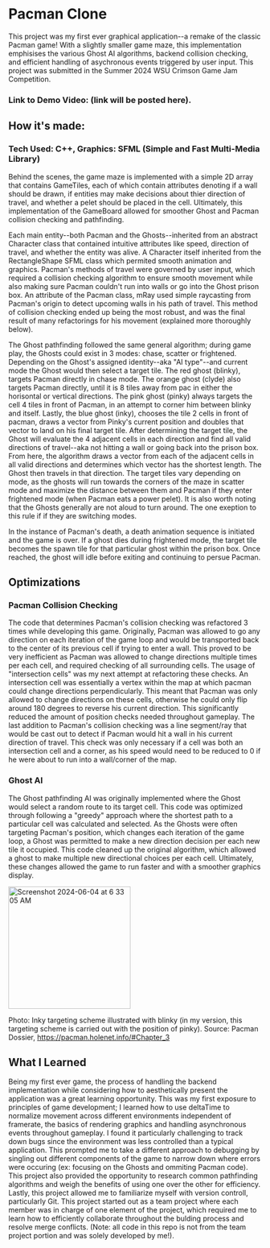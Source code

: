 # Pacman Clone
This project was my first ever graphical application--a remake of the classic Pacman game! With a slightly smaller game maze, this implementation emphisises 
the various Ghost AI algorithms, backend collision checking, and efficient handling of asychronous events triggered by user input. This project was submitted in the 
Summer 2024 WSU Crimson Game Jam Competition.

### Link to Demo Video: (link will be posted here).

## How it's made:
### Tech Used: C++, Graphics: SFML (Simple and Fast Multi-Media Library)

Behind the scenes, the game maze is implemented with a simple 2D array that contains GameTiles, each of which contain attributes denoting if a 
wall should be drawn, if entities may make decisions about thier direction of travel, and whether a pelet should be placed in the cell. Ultimately, 
this implementation of the GameBoard allowed for smoother Ghost and Pacman collision checking and pathfinding. 

Each main entity--both Pacman and the Ghosts--inherited from an abstract Character class that contained intuitive attributes like speed, direction of travel, 
and whether the entity was alive. A Character itself inherited from the RectangleShape SFML class which permited smooth animation and graphics. Pacman's methods
of travel were governed by user input, which required a collision checking algorithm to ensure smooth movement while also making sure Pacman couldn't run into 
walls or go into the Ghost prison box. An attribute of the Pacman class, mRay used simple raycasting from Pacman's origin to detect upcoming walls in his path of 
travel. This method of collision checking ended up being the most robust, and was the final result of many refactorings for his movement (explained more thoroughly
below).

The Ghost pathfinding followed the same general algorithm; during game play, the Ghosts could exist in 3 modes: chase, scatter or frightened.
Depending on the Ghost's assigned identity--aka "AI type"--and current mode the Ghost would then select a target tile. The red ghost (blinky), 
targets Pacman directly in chase mode. The orange ghost (clyde) also targets Pacman directly, until it is 8 tiles away from pac in either the horisontal or 
vertical directions. The pink ghost (pinky) always targets the cell 4 tiles in front of Pacman, in an attempt to corner him between blinky and itself. Lastly, 
the blue ghost (inky), chooses the tile 2 cells in front of pacman, draws a vector from Pinky's current position and doubles that vector to land on his final 
target tile. After determining the target tile, the Ghost will evaluate the 4 adjacent cells in each direction and find all valid directions of travel--aka 
not hitting a wall or going back into the prison box. From here, the algorithm draws a vector from each of the adjacent cells in all valid directions and determines 
which vector has the shortest length. The Ghost then travels in that direction. The target tiles vary depending on mode, as the ghosts will run towards the corners 
of the maze in scatter mode and maximize the distance between them and Pacman if they enter frightened mode (when Pacman eats a power pelet). It is also worth noting 
that the Ghosts generally are not aloud to turn around. The one exeption to this rule if if they are switching modes. 

In the instance of Pacman's death, a death animation sequence is initiated and the game is over. If a ghost dies during frightened mode, the target tile becomes the 
spawn tile for that particular ghost within the prison box. Once reached, the ghost will idle before exiting and continuing to persue Pacman. 

## Optimizations
### Pacman Collision Checking
The code that determines Pacman's collision checking was refactored 3 times while developing this game. Originally, Pacman was allowed to go any direction on each
iteration of the game loop and would be transported back to the center of its previous cell if trying to enter a wall. This proved to be very inefficient as
Pacman was allowed to change directions multiple times per each cell, and required checking of all surrounding cells. The usage of "intersection cells" was my next 
attempt at refactoring these checks. An intersection cell was essentially a vertex within the map at which pacman could change directions perpendicularly. This meant
that Pacman was only allowed to change directions on these cells, otherwise he could only flip around 180 degrees to reverse his current direction. This significantly
reduced the amount of position checks needed throughout gameplay. The last addition to Pacman's collision checking was a line segment/ray that would be cast out to detect
if Pacman would hit a wall in his current direction of travel. This check was only necessary if a cell was both an intersection cell and a corner, as his speed would 
need to be reduced to 0 if he were about to run into a wall/corner of the map. 

### Ghost AI
The Ghost pathfinding AI was originally implemented where the Ghost would select a random route to its target cell. This code was optimized through following
a "greedy" approach where the shortest path to a particular cell was calculated and selected. As the Ghosts were often targeting Pacman's position, which changes each 
iteration of the game loop, a Ghost was permitted to make a new direction decision per each new tile it occupied. This code cleaned up the original algorithm, 
which allowed a ghost to make multiple new directional choices per each cell. Ultimately, these changes allowed the game to run faster and with a smoother graphics
display.

<img width="243" alt="Screenshot 2024-06-04 at 6 33 05 AM" src="https://github.com/gigiellen10/PacmanSFMLClone/assets/146043259/d0505bfa-d171-4435-a538-01f2d7e1530a">

Photo: Inky targeting scheme illustrated with blinky (in my version, this targeting scheme is carried out with the position of pinky). Source: Pacman Dossier, 
https://pacman.holenet.info/#Chapter_3

## What I Learned
Being my first ever game, the process of handling the backend implementation while considering how to aesthetically present the application was a great learning 
opportunity. This was my first exposure to principles of game development; I learned how to use deltaTime to normalize movement across different environments 
independent of framerate, the basics of rendering graphics and handling asynchronous events throughout gameplay. I found it particularly challenging to track down 
bugs since the environment was less controlled than a typical application. This prompted me to take a different approach to debugging by singling out different components
of the game to narrow down where errors were occuring (ex: focusing on the Ghosts and ommiting Pacman code). This project also provided the opportunity to research
common pathfinding algorithms and weigh the benefits of using one over the other for efficiency. Lastly, this project allowed me to familiarize myself with version
controll, particularly Git. This project started out as a team project where each member was in charge of one element of the project, which required me to learn how 
to efficiently collaborate throughout the bulding process and resolve merge conflicts. (Note: all code in this repo is not from the team project portion and was solely developed by me!). 



